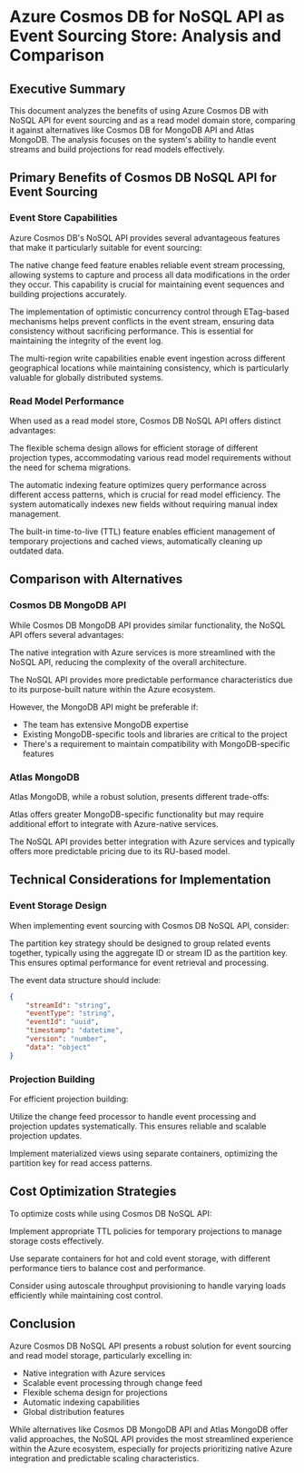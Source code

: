 # Azure Cosmos DB for NoSQL API as Event Sourcing Store: Analysis and Comparison

## Executive Summary

This document analyzes the benefits of using Azure Cosmos DB with NoSQL API for event sourcing and as a read model domain store, comparing it against alternatives like Cosmos DB for MongoDB API and Atlas MongoDB. The analysis focuses on the system's ability to handle event streams and build projections for read models effectively.

## Primary Benefits of Cosmos DB NoSQL API for Event Sourcing

### Event Store Capabilities

Azure Cosmos DB's NoSQL API provides several advantageous features that make it particularly suitable for event sourcing:

The native change feed feature enables reliable event stream processing, allowing systems to capture and process all data modifications in the order they occur. This capability is crucial for maintaining event sequences and building projections accurately.

The implementation of optimistic concurrency control through ETag-based mechanisms helps prevent conflicts in the event stream, ensuring data consistency without sacrificing performance. This is essential for maintaining the integrity of the event log.

The multi-region write capabilities enable event ingestion across different geographical locations while maintaining consistency, which is particularly valuable for globally distributed systems.

### Read Model Performance

When used as a read model store, Cosmos DB NoSQL API offers distinct advantages:

The flexible schema design allows for efficient storage of different projection types, accommodating various read model requirements without the need for schema migrations.

The automatic indexing feature optimizes query performance across different access patterns, which is crucial for read model efficiency. The system automatically indexes new fields without requiring manual index management.

The built-in time-to-live (TTL) feature enables efficient management of temporary projections and cached views, automatically cleaning up outdated data.

## Comparison with Alternatives

### Cosmos DB MongoDB API

While Cosmos DB MongoDB API provides similar functionality, the NoSQL API offers several advantages:

The native integration with Azure services is more streamlined with the NoSQL API, reducing the complexity of the overall architecture.

The NoSQL API provides more predictable performance characteristics due to its purpose-built nature within the Azure ecosystem.

However, the MongoDB API might be preferable if:
- The team has extensive MongoDB expertise
- Existing MongoDB-specific tools and libraries are critical to the project
- There's a requirement to maintain compatibility with MongoDB-specific features

### Atlas MongoDB

Atlas MongoDB, while a robust solution, presents different trade-offs:

Atlas offers greater MongoDB-specific functionality but may require additional effort to integrate with Azure-native services.

The NoSQL API provides better integration with Azure services and typically offers more predictable pricing due to its RU-based model.

## Technical Considerations for Implementation

### Event Storage Design

When implementing event sourcing with Cosmos DB NoSQL API, consider:

The partition key strategy should be designed to group related events together, typically using the aggregate ID or stream ID as the partition key. This ensures optimal performance for event retrieval and processing.

The event data structure should include:
```json
{
    "streamId": "string",
    "eventType": "string",
    "eventId": "uuid",
    "timestamp": "datetime",
    "version": "number",
    "data": "object"
}
```

### Projection Building

For efficient projection building:

Utilize the change feed processor to handle event processing and projection updates systematically. This ensures reliable and scalable projection updates.

Implement materialized views using separate containers, optimizing the partition key for read access patterns.

## Cost Optimization Strategies

To optimize costs while using Cosmos DB NoSQL API:

Implement appropriate TTL policies for temporary projections to manage storage costs effectively.

Use separate containers for hot and cold event storage, with different performance tiers to balance cost and performance.

Consider using autoscale throughput provisioning to handle varying loads efficiently while maintaining cost control.

## Conclusion

Azure Cosmos DB NoSQL API presents a robust solution for event sourcing and read model storage, particularly excelling in:
- Native integration with Azure services
- Scalable event processing through change feed
- Flexible schema design for projections
- Automatic indexing capabilities
- Global distribution features

While alternatives like Cosmos DB MongoDB API and Atlas MongoDB offer valid approaches, the NoSQL API provides the most streamlined experience within the Azure ecosystem, especially for projects prioritizing native Azure integration and predictable scaling characteristics.
